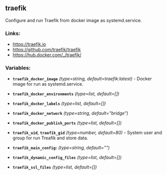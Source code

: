 traefik
---

Configure and run Traefik from docker image as systemd.service.

### Links:
- <https://traefik.io>
- <https://github.com/traefik/traefik>
- <https://hub.docker.com/_/traefik/>


### Variables:
- **`traefik_docker_image`** *(type=string, default=traefik:latest)* - Docker image for run as systemd.service.
- **`traefik_docker_environments`** *(type=list, default=[])*
- **`traefik_docker_labels`** *(type=list, default=[])*

- **`traefik_docker_network`** *(type=string, default="bridge")*
- **`treafik_docker_publish_ports`** *(type=list, default=[])*

- **`traefik_uid`**, **`traefik_gid`** *(type=number, default=80)* - System user and group for run Treafik and store data.

- **`traefik_main_config`:** *(type=string, default="")*
- **`traefik_dynamic_config_files`** *(type=list, default=[])*
- **`traefik_ssl_files`** *(type=list, default=[])*
